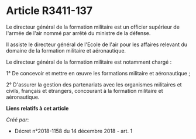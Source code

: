 # Article R3411-137

Le directeur général de la formation militaire est un officier supérieur de l'armée de l'air nommé par arrêté du ministre de
la défense.

Il assiste le directeur général de l'Ecole de l'air pour les affaires relevant du domaine de la formation militaire et
aéronautique.

Le directeur général de la formation militaire est notamment chargé :

1° De concevoir et mettre en œuvre les formations militaire et aéronautique ;

2° D'assurer la gestion des partenariats avec les organismes militaires et civils, français et étrangers, concourant à la
formation militaire et aéronautique.

**Liens relatifs à cet article**

_Créé par_:

  - Décret n°2018-1158 du 14 décembre 2018 - art. 1
